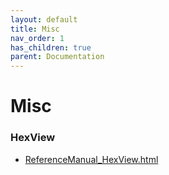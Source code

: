 ```yaml
---
layout: default
title: Misc
nav_order: 1
has_children: true
parent: Documentation
---
```

# Misc
### HexView

- [ReferenceManual_HexView.html](HexView/ReferenceManual_HexView.html)

